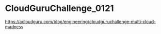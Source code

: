 # CloudGuruChallenge_0121
https://acloudguru.com/blog/engineering/cloudguruchallenge-multi-cloud-madness

